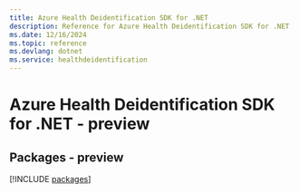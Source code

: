 ```yaml
---
title: Azure Health Deidentification SDK for .NET
description: Reference for Azure Health Deidentification SDK for .NET
ms.date: 12/16/2024
ms.topic: reference
ms.devlang: dotnet
ms.service: healthdeidentification
---
```

# Azure Health Deidentification SDK for .NET - preview
## Packages - preview
[!INCLUDE [packages](health-deidentification-index.md)]
